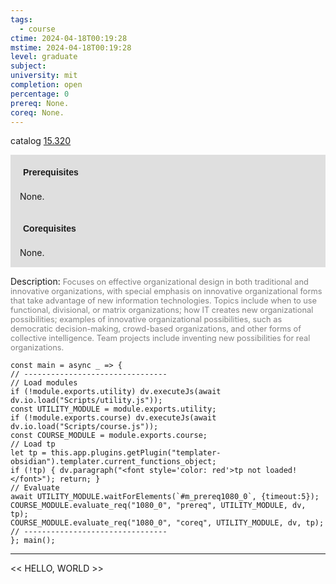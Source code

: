 ```yaml
---
tags:
  - course
ctime: 2024-04-18T00:19:28
mstime: 2024-04-18T00:19:28
level: graduate
subject: 
university: mit
completion: open
percentage: 0
prereq: None.
coreq: None.
---
```


catalog [15.320](http://student.mit.edu/catalog/m15b.html#15.320)

<span style="display: block; padding: 15px; background-color: rgb(100, 100, 100, 0.2);"><font id="m_prereq1080_0" style="display: block; font-family: Arial, sans-serif; font-weight: bold; padding: 5px">Prerequisites</font><br><span id="prereq1080_0">None.</span></span>
<span style="display: block; padding: 15px; background-color: rgb(100, 100, 100, 0.2);"><font id="m_coreq1080_0" style="display: block; font-family: Arial, sans-serif; font-weight: bold; padding: 5px">Corequisites</font><br><span id="coreq1080_0">None.</span></span>

<font style="">Description:</font>
<font style="color: grey; font-size: 0.8rem;">Focuses on effective organizational design in both traditional and innovative organizations, with special emphasis on innovative organizational forms that take advantage of new information technologies. Topics include when to use functional, divisional, or matrix organizations; how IT creates new organizational possibilities; examples of innovative organizational possibilities, such as democratic decision-making, crowd-based organizations, and other forms of collective intelligence. Team projects include inventing new possibilities for real organizations.</font>

```dataviewjs
const main = async _ => {
// --------------------------------
// Load modules
if (!module.exports.utility) dv.executeJs(await dv.io.load("Scripts/utility.js"));
const UTILITY_MODULE = module.exports.utility;
if (!module.exports.course) dv.executeJs(await dv.io.load("Scripts/course.js"));
const COURSE_MODULE = module.exports.course;
// Load tp
let tp = this.app.plugins.getPlugin("templater-obsidian").templater.current_functions_object;
if (!tp) { dv.paragraph("<font style='color: red'>tp not loaded!</font>"); return; }
// Evaluate
await UTILITY_MODULE.waitForElements(`#m_prereq1080_0`, {timeout:5});
COURSE_MODULE.evaluate_req("1080_0", "prereq", UTILITY_MODULE, dv, tp);
COURSE_MODULE.evaluate_req("1080_0", "coreq", UTILITY_MODULE, dv, tp);
// --------------------------------
}; main();
```

---

<< HELLO, WORLD >>
